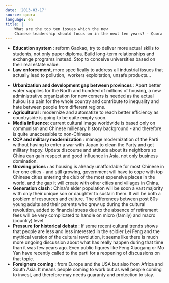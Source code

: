 ```yaml
---
date: '2013-03-17'
source: quora
language: en
title: |
    What are the top ten issues which the new
    Chinese leadership should focus on in the next ten years? - Quora
---
```


-   **Education system** : reform Gaokao, try to deliver more actual
    skills to students, not only paper diploma. Build long-term
    relationships and exchange programs instead. Stop to conceive
    universities based on their real estate value.
-   **Law enforcement**, more specifically to address all industrial
    issues that actually lead to pollution,  workers exploitation,
    unsafe products\...

<!-- -->

-   **Urbanization** **and development gap between provinces** : Apart
    better water supplies for the North and hundred of millions of
    housing, a new administrative organization for new comers is needed
    as the actual hukou is a pain for the whole country and contribute
    to inequality and hate between people from different regions.
-   **Agricultural** : modernize and automatize to reach better
    efficiency as countryside is going to be quite empty soon.
-   **Media influence**: current cultural image worldwide is based only
    on communism and Chinese millenary history background - and
    therefore is quite unaccessible to non-Chinese
-   **CCP and military modernization** : manage modernization of the
    Parti without having to enter a war with Japan to clean the Party
    and get military happy. Update discourse and attitude about its
    neighbors so China can gain respect and good influence in Asia, not
    only business domination.
-   **Growing prices :** as housing is already unaffordable for most
    Chinese in tier one cities - and still growing, government will have
    to cope with top Chinese cities entering the club of the most
    expensive places in the world, and the gap it will create with other
    cities and villages in China.
-   **Generation clash** : China\'s elder population will be soon a vast
    majority with only their unique son or daughter to sustain them. It
    will be both a problem of resources and culture. The differences
    between post 80s young adults and their parents who grew up during
    the cultural revolution, added to financial stress due to the
    absence of retirement fees will be very complicated to handle on
    micro (family) and macro (country) level
-   **Pressure** **for historical debate** : If some recent cultural
    trends shows that people are less and less interested in the soldier
    Lei Feng and the mythical version of the cultural revolution, it
    seems like there is much more ongoing discussion about what has
    really happen during that time than it was few years ago. Even
    public figures like Feng Xiaogang or Mo Yan have recently called to
    the parti for a reopening of discussions on that topic.
-   **Foreigners coming :** from Europe and the USA but also from Africa
    and South Asia. It means people coming to work but as well people
    coming to invest, and therefore may needs guaranty and protection to
    stay.
